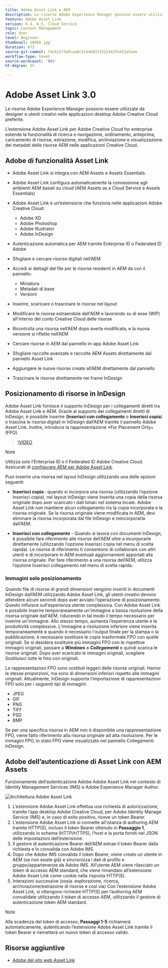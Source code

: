 ```yaml
---
title: Adobe Asset Link e AEM
description: Le risorse Adobe Experience Manager possono essere utilizzate da designer e utenti creativi nelle applicazioni desktop Adobe Creative Cloud preferite. L’estensione Adobe Asset Link per Adobe Creative Cloud for enterprise estende la funzionalità di ricerca e navigazione, ordinamento, anteprima, caricamento di risorse, estrazione, modifica, archiviazione e visualizzazione dei metadati delle risorse AEM negli strumenti Creative Cloud come Adobe XD, Photoshop, InDesign e Illustrator.
feature: Adobe Asset Link
version: 6.4, 6.5, Cloud Service
topic: Content Management
role: User
level: Beginner
thumbnail: 28988.jpg
duration: 673
source-git-commit: f4c621f3a9caa8c2c64b8323312343fe421a5aee
workflow-type: tm+mt
source-wordcount: '983'
ht-degree: 1%

---
```



# Adobe Asset Link 3.0

Le risorse Adobe Experience Manager possono essere utilizzate da designer e utenti creativi nelle applicazioni desktop Adobe Creative Cloud preferite.

L’estensione Adobe Asset Link per Adobe Creative Cloud for enterprise estende la funzionalità di ricerca e navigazione, ordinamento, anteprima, caricamento di risorse, estrazione, modifica, archiviazione e visualizzazione dei metadati delle risorse AEM nelle applicazioni Creative Cloud.

## Adobe di funzionalità Asset Link

+ Adobe Asset Link si integra con AEM Assets e Assets Essentials.
+ Adobe Asset Link configura automaticamente la connessione agli ambienti AEM basati su cloud (AEM Assets as a Cloud Service e Assets Essentials)
+ Adobe Asset Link è un’estensione che funziona nelle applicazioni Adobe Creative Cloud:

   + Adobe XD
   + Adobe Photoshop
   + Adobe Illustrator
   + Adobe InDesign

+ Autenticazione automatica per AEM tramite Enterprise ID o Federated ID Adobe
+ Sfogliare e cercare risorse digitali nell’AEM
+ Accedi ai dettagli del file per le risorse residenti in AEM da con il pannello:
   + Miniatura 
   + Metadati di base
   + Versioni
+ Inserire, scaricare o trascinare le risorse nel layout
+ Modificare le risorse estraendole dall&#39;AEM e lavorando su di esse (WIP) all&#39;interno del conto Creative Cloud delle risorse
+ Ricontrolla una risorsa nell’AEM dopo averla modificata, e la nuova versione si riflette nell’AEM
+ Cercare risorse in AEM dal pannello in-app Adobe Asset Link
+ Sfogliare raccolte avanzate e raccolte AEM Assets direttamente dal pannello Asset Link
+ Aggiungere le nuove risorse create all’AEM direttamente dal pannello
+ Trascinare le risorse direttamente nei frame InDesign

## Posizionamento di risorse in InDesign

Adobe Asset Link fornisce il supporto InDesign per i collegamenti diretti tra Adobe Asset Link e AEM. Grazie al supporto dei collegamenti diretti di InDesign, è possibile inserire (__Inserisci con collegamento__ o __Inserisci copia__) o trascina le risorse digitali in InDesign dall’AEM tramite il pannello Adobe Asset Link. Inoltre, introduce la rappresentazione *For Placement Only+ (FPO).

>[!VIDEO](https://video.tv.adobe.com/v/28988?quality=12&learn=on)

>[!NOTE]
>
>Utilizza solo l’Enterprise ID o il Federated ID Adobe Creative Cloud. Assicurati di [configurare AEM per Adobe Asset Link](https://helpx.adobe.com/enterprise/admin-guide.html/enterprise/using/adobe-asset-link.ug.html).

Puoi inserire una risorsa nel layout InDesign utilizzando una delle opzioni seguenti:

+ **Inserisci copia** : quando si incorpora una risorsa (utilizzando l’opzione Inserisci copia), nel layout InDesign viene inserita una copia della risorsa originale dopo aver scaricato i dati binari nel sistema locale. Adobe Asset Link non mantiene alcun collegamento tra la copia incorporata e la risorsa originale. Se la risorsa originale viene modificata in AEM, devi eliminare la risorsa incorporata dal file InDesign e reincorporarla dall’AEM.

+ **Inserisci con collegamento** - Quando si lavora con documenti InDesign, è possibile fare riferimento alle risorse dell’AEM oltre a incorporarle direttamente (utilizzando l’opzione Inserisci copia nel menu di scelta rapida). Le risorse di riferimento ti consentono di collaborare con altri utenti e di incorporare in AEM eventuali aggiornamenti apportati alla risorsa originale. Per fare riferimento a una risorsa dell’AEM, utilizza l’opzione Inserisci collegamento nel menu di scelta rapida.

### Immagini solo posizionamento

Quando file di risorse di grandi dimensioni vengono inseriti in documenti InDesign dall’AEM utilizzando Adobe Asset Link, gli utenti creativi devono attendere alcuni secondi dopo aver avviato l’operazione di posizionamento. Questo influisce sull’esperienza utente complessiva. Con Adobe Asset Link è possibile inserire temporaneamente un&#39;immagine a bassa risoluzione della risorsa originale dall&#39;AEM, riducendo in tal modo il tempo necessario per inserire un&#39;immagine. Allo stesso tempo, aumenta l’esperienza utente e la produttività complessive. L&#39;immagine a risoluzione inferiore viene inserita temporaneamente e quando è necessario l&#39;output finale per la stampa o la pubblicazione, è necessario sostituire le copie trasformate FPO con quelle originali. Se si desidera sostituire più immagini FPO con le rispettive immagini originali, passare a **_Windows > Collegamenti_** e quindi scarica le risorse originali. Dopo aver scaricato le immagini originali, scegliere Sostituisci tutte le foto con originali.

Le rappresentazioni FPO sono sostituti leggeri delle risorse originali. Hanno le stesse proporzioni, ma sono di dimensioni inferiori rispetto alle immagini originali. Attualmente, InDesign supporta l’importazione di rappresentazioni FPO solo per i seguenti tipi di immagini:

+ JPEG
+ GIF
+ PNG
+ TIFF
+ PSD
+ BMP

Se per una specifica risorsa in AEM non è disponibile una rappresentazione FPO, viene fatto riferimento alla risorsa originale ad alta risoluzione. Per le immagini FPO, lo stato FPO viene visualizzato nel pannello Collegamenti InDesign.

## Adobe dell’autenticazione di Asset Link con AEM Assets

Funzionamento dell’autenticazione Adobe Adobe Asset Link nel contesto di Identity Management Services (IMS) e Adobe Experience Manager Author.

![Architettura Adobe Asset Link](assets/adobe-asset-link-article-understand.png)

1. L’estensione Adobe Asset Link effettua una richiesta di autorizzazione, tramite l’app desktop Adobe Creative Cloud, per Adobe Identity Manage Service (IMS) e, in caso di esito positivo, riceve un token Bearer.
1. L’estensione Adobe Asset Link si connette all’istanza di authoring AEM tramite HTTP(S), incluso il token Bearer ottenuto in **Passaggio 1**, utilizzando lo schema (HTTP/HTTPS), l’host e la porta forniti nel JSON delle impostazioni dell’estensione.
1. Il gestore di autenticazione Bearer dell’AEM estrae il token Bearer dalla richiesta e lo convalida con Adobe IMS.
1. Dopo che Adobe IMS convalida il token Bearer, viene creato un utente in AEM (se non esiste già) e sincronizza i dati di profilo e gruppo/appartenenze da Adobe IMS. All’utente AEM viene rilasciato un token di accesso AEM standard, che viene rimandato all’estensione Adobe Asset Link come cookie nella risposta HTTP(S).
1. Interazioni successive (ossia. esplorazione, ricerca, archiviazione/estrazione di risorse e così via) Con l’estensione Adobe Asset Link, si ottengono richieste HTTP(S) per l’authoring AEM convalidate utilizzando il token di accesso AEM, utilizzando il gestore di autenticazione token AEM standard.

>[!NOTE]
>
>Alla scadenza del token di accesso, **Passaggi 1-5** richiamerà automaticamente, autenticando l’estensione Adobe Asset Link tramite il token Bearer e riemetterà un nuovo token di accesso valido.

## Risorse aggiuntive

+ [Adobe del sito web Asset Link](https://www.adobe.com/it/creativecloud/business/enterprise/adobe-asset-link.html)
